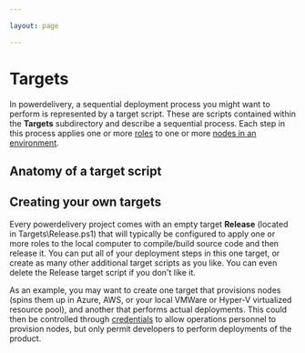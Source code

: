 ```yaml
---

layout: page

---
```


# Targets

In powerdelivery, a sequential deployment process you might want to perform is represented by a target script. These are scripts contained within the **Targets** subdirectory and describe a sequential process. Each step in this process applies one or more [roles](roles.html) to one or more [nodes in an environment](environments.html). 

## Anatomy of a target script

## Creating your own targets

Every powerdelivery project comes with an empty target **Release** (located in Targets\Release.ps1) that will typically be configured to apply one or more roles to the local computer to compile/build source code and then release it. You can put all of your deployment steps in this one target, or create as many other additional target scripts as you like. You can even delete the Release target script if you don't like it.

As an example, you may want to create one target that provisions nodes (spins them up in Azure, AWS, or your local VMWare or Hyper-V virtualized resource pool), and another that performs actual deployments. This could then be controlled through [credentials](credentials.html) to allow operations personnel to provision nodes, but only permit developers to perform deployments of the product.
